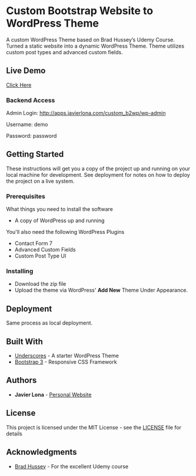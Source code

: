 # Custom Bootstrap Website to WordPress Theme

A custom WordPress Theme based on Brad Hussey’s Udemy Course. Turned a static website into a dynamic WordPress Theme. Theme utilizes custom post types and advanced custom fields.

## Live Demo
[Click Here](http://apps.javierlona.com/custom_b2wp/)

### Backend Access
Admin Login: http://apps.javierlona.com/custom_b2wp/wp-admin

Username: demo

Password: password

## Getting Started

These instructions will get you a copy of the project up and running on your local machine for development. See deployment for notes on how to deploy the project on a live system.

### Prerequisites

What things you need to install the software

* A copy of WordPress up and running

You'll also need the following WordPress Plugins
* Contact Form 7
* Advanced Custom Fields
* Custom Post Type UI

### Installing

* Download the zip file
* Upload the theme via WordPress' **Add New** Theme Under Appearance.


## Deployment
Same process as local deployment.

## Built With

* [Underscores](https://underscores.me/) - A starter WordPress Theme
* [Bootstrap 3](https://getbootstrap.com/docs/3.3/) - Responsive CSS Framework


## Authors

* **Javier Lona** - [Personal Website](https://javierlona.com)

## License

This project is licensed under the MIT License - see the [LICENSE](LICENSE) file for details

## Acknowledgments

* [Brad Hussey](https://www.udemy.com/user/bradhussey/) - For the excellent Udemy course
